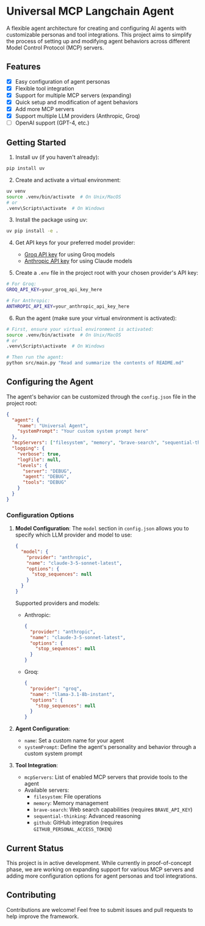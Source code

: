 # Universal MCP Langchain Agent

A flexible agent architecture for creating and configuring AI agents with customizable personas and tool integrations. This project aims to simplify the process of setting up and modifying agent behaviors across different Model Control Protocol (MCP) servers.

## Features 

- [x] Easy configuration of agent personas
- [x] Flexible tool integration
- [x] Support for multiple MCP servers (expanding)
- [x] Quick setup and modification of agent behaviors
- [x] Add more MCP servers
- [x] Support multiple LLM providers (Anthropic, Groq)
- [ ] OpenAI support (GPT-4, etc.)

## Getting Started

1. Install uv (if you haven't already):
```sh
pip install uv
```

2. Create and activate a virtual environment:
```sh
uv venv
source .venv/bin/activate  # On Unix/MacOS
# or
.venv\Scripts\activate  # On Windows
```

3. Install the package using uv:
```sh
uv pip install -e .
```

4. Get API keys for your preferred model provider:
   - [Groq API key](https://groq.com/) for using Groq models
   - [Anthropic API key](https://www.anthropic.com/) for using Claude models

5. Create a `.env` file in the project root with your chosen provider's API key:
```sh
# For Groq:
GROQ_API_KEY=your_groq_api_key_here

# For Anthropic:
ANTHROPIC_API_KEY=your_anthropic_api_key_here
```

6. Run the agent (make sure your virtual environment is activated):
```sh
# First, ensure your virtual environment is activated:
source .venv/bin/activate  # On Unix/MacOS
# or
.venv\Scripts\activate  # On Windows

# Then run the agent:
python src/main.py "Read and summarize the contents of README.md"
```

## Configuring the Agent

The agent's behavior can be customized through the `config.json` file in the project root:

```json
{
  "agent": {
    "name": "Universal Agent",
    "systemPrompt": "Your custom system prompt here"
  },
  "mcpServers": ["filesystem", "memory", "brave-search", "sequential-thinking", "github"],
  "logging": {
    "verbose": true,
    "logFile": null,
    "levels": {
      "server": "DEBUG",
      "agent": "DEBUG",
      "tools": "DEBUG"
    }
  }
}
```

### Configuration Options

1. **Model Configuration**:
   The `model` section in `config.json` allows you to specify which LLM provider and model to use:

   ```json
   {
     "model": {
       "provider": "anthropic",
       "name": "claude-3-5-sonnet-latest",
       "options": {
         "stop_sequences": null
       }
     }
   }
   ```

   Supported providers and models:
   - Anthropic:
     ```json
     {
       "provider": "anthropic",
       "name": "claude-3-5-sonnet-latest",
       "options": {
         "stop_sequences": null
       }
     }
     ```
   - Groq:
     ```json
     {
       "provider": "groq",
       "name": "llama-3.1-8b-instant",
       "options": {
         "stop_sequences": null
       }
     }
     ```

2. **Agent Configuration**:
   - `name`: Set a custom name for your agent
   - `systemPrompt`: Define the agent's personality and behavior through a custom system prompt

2. **Tool Integration**:
   - `mcpServers`: List of enabled MCP servers that provide tools to the agent
   - Available servers:
     - `filesystem`: File operations
     - `memory`: Memory management
     - `brave-search`: Web search capabilities (requires `BRAVE_API_KEY`)
     - `sequential-thinking`: Advanced reasoning
     - `github`: GitHub integration (requires `GITHUB_PERSONAL_ACCESS_TOKEN`)


## Current Status

This project is in active development. While currently in proof-of-concept phase, we are working on expanding support for various MCP servers and adding more configuration options for agent personas and tool integrations.

## Contributing

Contributions are welcome! Feel free to submit issues and pull requests to help improve the framework.